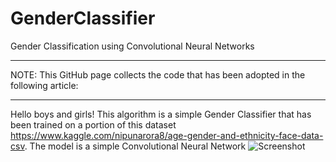 # GenderClassifier
Gender Classification using Convolutional Neural Networks
*** 
NOTE: This GitHub page collects the code that has been adopted in the following article: 
*** 
Hello boys and girls! 
This algorithm is a simple Gender Classifier that has been trained on a portion of this dataset https://www.kaggle.com/nipunarora8/age-gender-and-ethnicity-face-data-csv. 
The model is a simple Convolutional Neural Network
![Screenshot](Users/pierohmd/Desktop/archive/GenderClassifier.png)

